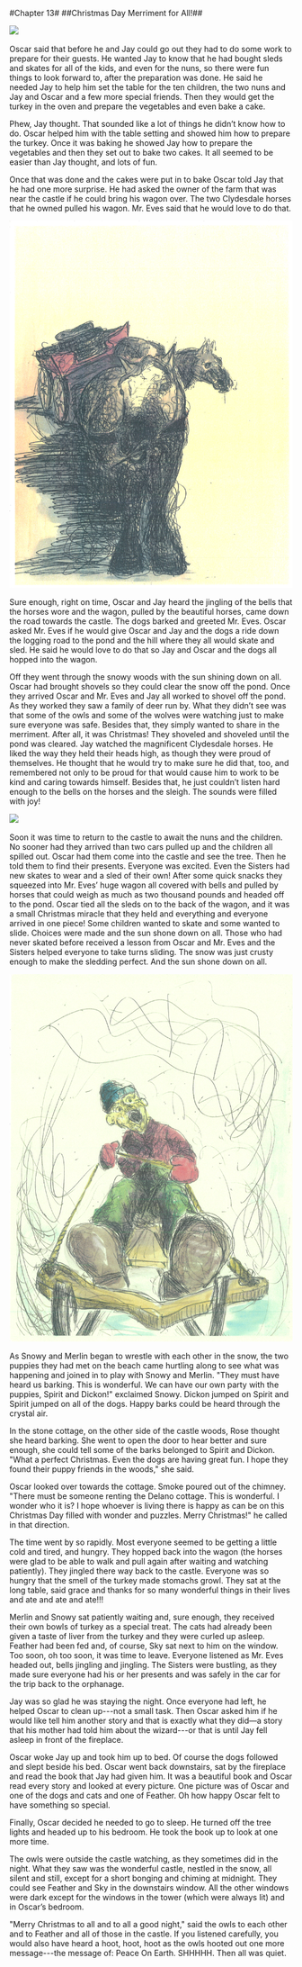 #Chapter 13#
##Christmas Day Merriment for All!##

![](illustrations/ice-skating-1.jpg)

Oscar said that before he and Jay could go out they had to do some work to prepare for their guests. He wanted Jay to know that he had bought sleds and skates for all of the kids, and even for the nuns, so there were fun things to look forward to, after the preparation was done. He said he needed Jay to help him set the table for the ten children, the two nuns and Jay and Oscar and a few more special friends. Then they would get the turkey in the oven and prepare the vegetables and even bake a cake.

Phew, Jay thought. That sounded like a lot of things he didn’t know how to do. Oscar helped him with the table setting and showed him how to prepare the turkey. Once it was baking he showed Jay how to prepare the vegetables and then they set out to bake two cakes. It all seemed to be easier than Jay thought, and lots of fun.

Once that was done and the cakes were put in to bake Oscar told Jay that he had one more surprise. He had asked the owner of the farm that was near the castle if he could bring his wagon over. The two Clydesdale horses that he owned pulled his wagon. Mr. Eves said that he would love to do that.

![](illustrations/horse.jpg)

Sure enough, right on time, Oscar and Jay heard the jingling of the bells that the horses wore and the wagon, pulled by the beautiful horses, came down the road towards the castle. The dogs barked and greeted Mr. Eves. Oscar asked Mr. Eves if he would give Oscar and Jay and the dogs a ride down the logging road to the pond and the hill where they all would skate and sled. He said he would love to do that so Jay and Oscar and the dogs all hopped into the wagon.

Off they went through the snowy woods with the sun shining down on all. Oscar had brought shovels so they could clear the snow off the pond. Once they arrived Oscar and Mr. Eves and Jay all worked to shovel off the pond. As they worked they saw a family of deer run by. What they didn’t see was that some of the owls and some of the wolves were watching just to make sure everyone was safe. Besides that, they simply wanted to share in the merriment. After all, it was Christmas! They shoveled and shoveled until the pond was cleared. Jay watched the magnificent Clydesdale horses. He liked the way they held their heads high, as though they were proud of themselves. He thought that he would try to make sure he did that, too, and remembered not only to be proud for that would cause him to work to be kind and caring towards himself. Besides that, he just couldn’t listen hard enough to the bells on the horses and the sleigh. The sounds were filled with joy!

![](illustrations/animals-watch-skating.jpg)

Soon it was time to return to the castle to await the nuns and the children. No sooner had they arrived than two cars pulled up and the children all spilled out. Oscar had them come into the castle and see the tree. Then he told them to find their presents. Everyone was excited. Even the Sisters had new skates to wear and a sled of their own! After some quick snacks they squeezed into Mr. Eves’ huge wagon all covered with bells and pulled by horses that could weigh as much as two thousand pounds and headed off to the pond. Oscar tied all the sleds on to the back of the wagon, and it was a small Christmas miracle that they held and everything and everyone arrived in one piece! Some children wanted to skate and some wanted to slide. Choices were made and the sun shone down on all. Those who had never skated before received a lesson from Oscar and Mr. Eves and the Sisters helped everyone to take turns sliding. The snow was just crusty enough to make the sledding perfect. And the sun shone down on all.

![](illustrations/jay-sleding.jpg)

As Snowy and Merlin began to wrestle with each other in the snow, the two puppies they had met on the beach came hurtling along to see what was happening and joined in to play with Snowy and Merlin. "They must have heard us barking. This is wonderful. We can have our own party with the puppies, Spirit and Dickon!" exclaimed Snowy. Dickon jumped on Spirit and Spirit jumped on all of the dogs. Happy barks could be heard through the crystal air.

In the stone cottage, on the other side of the castle woods, Rose thought she heard barking. She went to open the door to hear better and sure enough, she could tell some of the barks belonged to Spirit and Dickon. "What a perfect Christmas. Even the dogs are having great fun. I hope they found their puppy friends in the woods," she said.

Oscar looked over towards the cottage. Smoke poured out of the chimney. "There must be someone renting the Delano cottage. This is wonderful. I wonder who it is? I hope whoever is living there is happy as can be on this Christmas Day filled with wonder and puzzles. Merry Christmas!" he called in that direction.

The time went by so rapidly. Most everyone seemed to be getting a little cold and tired, and hungry. They hopped back into the wagon (the horses were glad to be able to walk and pull again after waiting and watching patiently). They jingled there way back to the castle. Everyone was so hungry that the smell of the turkey made stomachs growl. They sat at the long table, said grace and thanks for so many wonderful things in their lives and ate and ate and ate!!!

Merlin and Snowy sat patiently waiting and, sure enough, they received their own bowls of turkey as a special treat. The cats had already been given a taste of liver from the turkey and they were curled up asleep. Feather had been fed and, of course, Sky sat next to him on the window. Too soon, oh too soon, it was time to leave. Everyone listened as Mr. Eves headed out, bells jingling and jingling. The Sisters were bustling, as they made sure everyone had his or her presents and was safely in the car for the trip back to the orphanage.

Jay was so glad he was staying the night. Once everyone had left, he helped Oscar to clean up---not a small task. Then Oscar asked him if he would like tell him another story and that is exactly what they did—a story that his mother had told him about the wizard---or that is until Jay fell asleep in front of the fireplace.

Oscar woke Jay up and took him up to bed. Of course the dogs followed and slept beside his bed. Oscar went back downstairs, sat by the fireplace and read the book that Jay had given him. It was a beautiful book and Oscar read every story and looked at every picture. One picture was of Oscar and one of the dogs and cats and one of Feather. Oh how happy Oscar felt to have something so special.

Finally, Oscar decided he needed to go to sleep. He turned off the tree lights and headed up to his bedroom. He took the book up to look at one more time.

The owls were outside the castle watching, as they sometimes did in the night. What they saw was the wonderful castle, nestled in the snow, all silent and still, except for a short bonging and chiming at midnight. They could see Feather and Sky in the downstairs window. All the other windows were dark except for the windows in the tower (which were always lit) and in Oscar’s bedroom.

"Merry Christmas to all and to all a good night," said the owls to each other and to Feather and all of those in the castle. If you listened carefully, you would also have heard a hoot, hoot, hoot as the owls hooted out one more message---the message of: Peace On Earth. SHHHHH. Then all was quiet.
